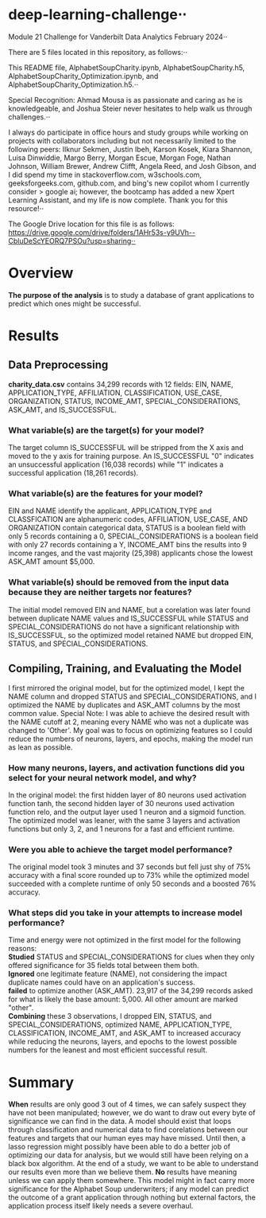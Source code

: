# deep-learning-challenge⋅⋅

Module 21 Challenge for Vanderbilt Data Analytics February 2024⋅⋅

There are 5 files located in this repository, as follows:⋅⋅

This README file, AlphabetSoupCharity.ipynb, AlphabetSoupCharity.h5, AlphabetSoupCharity_Optimization.ipynb, and AlphabetSoupCharity_Optimization.h5.⋅⋅

Special Recognition: Ahmad Mousa is as passionate and caring as he is knowledgeable, and Joshua Steier never hesitates to help walk us through challenges.⋅⋅ 

I always do participate in office hours and study groups while working on projects with collaborators including but not necessarily limited to the following peers: Ilknur Sekmen, Justin Ibeh, Karson Kosek, Kiara Shannon, Luisa Dinwiddie, Margo Berry, Morgan Escue, Morgan Foge, Nathan Johnson, William Brewer, Andrew Clifft, Angela Reed, and Josh Gibson, and I did spend my time in stackoverflow.com, w3schools.com, geeksforgeeks.com, github.com, and bing's new copilot whom I currently consider > google ai; however, the bootcamp has added a new Xpert Learning Assistant, and my life is now complete. Thank you for this resource!⋅⋅

The Google Drive location for this file is as follows: https://drive.google.com/drive/folders/1AHr53s-y9UVh--CbluDeScYEORQ7PSOu?usp=sharing⋅⋅

# Overview 
  **The purpose of the analysis** is to study a database of grant applications to predict which ones might be successful.
# Results
  ## Data Preprocessing 
   **charity_data.csv** contains 34,299 records with 12 fields: EIN, NAME, APPLICATION_TYPE, AFFILIATION, CLASSIFICATION, USE_CASE, ORGANIZATION, STATUS, INCOME_AMT, SPECIAL_CONSIDERATIONS, ASK_AMT, and IS_SUCCESSFUL. 
   ### What variable(s) are the target(s) for your model? 
   The target column IS_SUCCESSFUL will be stripped from the X axis and moved to the y axis for training purpose. An IS_SUCCESSFUL "0" indicates an unsuccessful application (16,038 records) while "1" indicates a successful application (18,261 records).
   ### What variable(s) are the features for your model?
   EIN and NAME identify the applicant, APPLICATION_TYPE and CLASSFICATION are alphanumeric codes, AFFILIATION, USE_CASE, AND ORGANIZATION contain categorical data, STATUS is a boolean field with only 5 records containing a 0, SPECIAL_CONSIDERATIONS is a boolean field with only 27 records containing a Y, INCOME_AMT bins the results into 9 income ranges, and the vast majority (25,398) applicants chose the lowest ASK_AMT amount $5,000. 
   ### What variable(s) should be removed from the input data because they are neither targets nor features?
   The initial model removed EIN and NAME, but a corelation was later found between duplicate NAME values and IS_SUCCESSFUL while STATUS and SPECIAL_CONSIDERATIONS do not have a significant relationship with IS_SUCCESSFUL, so the optimized model retained NAME but dropped EIN, STATUS, and SPECIAL_CONSIDERATIONS.
 ## Compiling, Training, and Evaluating the Model
 I first mirrored the original model, but for the optimized model, I kept the NAME column and dropped STATUS and SPECIAL_CONSIDERATIONS, and I optimized the NAME by duplicates and ASK_AMT columns by the most common value. Special Note: I was able to achieve the desired result with the NAME cutoff at 2, meaning every NAME who was not a duplicate was changed to 'Other'. My goal was to focus on optimizing features so I could reduce the numbers of neurons, layers, and epochs, making the model run as lean as possible.
   ### How many neurons, layers, and activation functions did you select for your neural network model, and why?
   In the original model: the first hidden layer of 80 neurons used activation function tanh, the second hidden layer of 30 neurons used activation function relo, and the output layer used 1 neuron and a sigmoid function.  The optimized model was leaner, with the same 3 layers and activation functions but only 3, 2, and 1 neurons for a fast and efficient runtime.
   ### Were you able to achieve the target model performance?
   The original model took 3 minutes and 37 seconds but fell just shy of 75% accuracy with a final score rounded up to 73% while the optimized model succeeded with a complete runtime of only 50 seconds and a boosted 76% accuracy.
   ### What steps did you take in your attempts to increase model performance?
   Time and energy were not optimized in the first model for the following reasons:  
   **Studied** STATUS and SPECIAL_CONSIDERATIONS for clues when they only offered significance for 35 fields total between them both.  
   **Ignored** one legitimate feature (NAME), not considering the impact duplicate names could have on an application's success.  
   **failed** to optimize another (ASK_AMT). 23,917 of the 34,299 records asked for what is likely the base amount: 5,000. All other amount are marked "other".  
   **Combining** these 3 observations, I dropped EIN, STATUS, and SPECIAL_CONSIDERATIONS, optimized NAME, APPLICATION_TYPE, CLASSIFICATION, INCOME_AMT, and ASK_AMT to increased accuracy while reducing the neurons, layers, and epochs to the lowest possible numbers for the leanest and most efficient successful result.
# Summary
  **When** results are only good 3 out of 4 times, we can safely suspect they have not been manipulated; however, we do want to draw out every byte of significance we can find in the data. A model should exist that loops through classification and numerical data to find corelations between our features and targets that our human eyes may have missed. Until then, a lasso regression might possibly have been able to do a better job of optimizing our data for analysis, but we would still have been relying on a black box algorithm. At the end of a study, we want to be able to understand our results even more than we believe them.
  **No** results have meaning unless we can apply them somewhere. This model might in fact carry more significance for the Alphabet Soup underwriters; if any model can predict the outcome of a grant application through nothing but external factors, the application process itself likely needs a severe overhaul.


